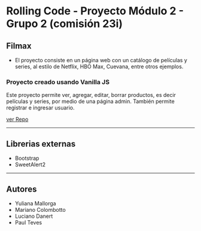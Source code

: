 # Rolling Code - Proyecto Módulo 2 - Grupo 2 (comisión 23i)
## Filmax

* El proyecto consiste en un página web con un catálogo de películas y series, al estilo de Netflix, HBO Max, Cuevana, entre otros ejemplos. 

### Proyecto creado usando Vanilla JS

Este proyecto permite ver, agregar, editar, borrar productos, es decir películas y series, por medio de una página admin. 
También permite registrar e ingresar usuario.  

[ver Repo](https://github.com/mcolombotto/23iModulo2Grupo2)

***

## Librerias externas
- Bootstrap
- SweetAlert2

***

## Autores
- Yuliana Mallorga
- Mariano Colombotto
- Luciano Danert
- Paul Teves